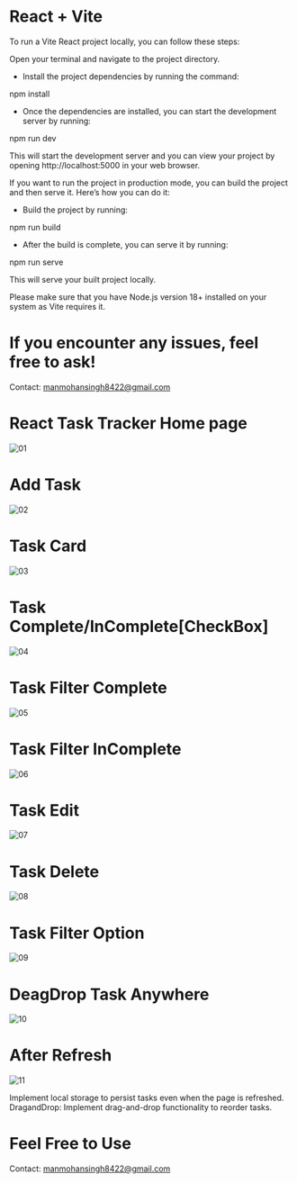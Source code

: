 # React + Vite
To run a Vite React project locally, you can follow these steps:

Open your terminal and navigate to the project directory.

- Install the project dependencies by running the command:

npm install

- Once the dependencies are installed, you can start the development server by running:

npm run dev

This will start the development server and you can view your project by opening http://localhost:5000 in your web browser.

If you want to run the project in production mode, you can build the project and then serve it. Here’s how you can do it:

- Build the project by running:

npm run build

- After the build is complete, you can serve it by running:

npm run serve

This will serve your built project locally.

Please make sure that you have Node.js version 18+ installed on your system as Vite requires it. 

# If you encounter any issues, feel free to ask!

Contact: manmohansingh8422@gmail.com

# React Task Tracker Home page
![01](https://github.com/ManMohanSingh031/Task-Tracker/assets/98742502/5d1272d7-cfe7-45f0-9fb3-fd239fbc76c9)
# Add Task
![02](https://github.com/ManMohanSingh031/Task-Tracker/assets/98742502/68e89934-7c1a-4d80-b3b6-9609ad952c23)
# Task Card
![03](https://github.com/ManMohanSingh031/Task-Tracker/assets/98742502/72643fc0-1b2d-4336-ade9-05ef0536949b)
# Task Complete/InComplete[CheckBox]
![04](https://github.com/ManMohanSingh031/Task-Tracker/assets/98742502/fb8e029b-cb90-4fb6-9f25-2e4d9fa2fd24)
# Task Filter Complete
![05](https://github.com/ManMohanSingh031/Task-Tracker/assets/98742502/705f0534-4ee6-4764-a41f-27b3d559f9d1)
# Task Filter InComplete
![06](https://github.com/ManMohanSingh031/Task-Tracker/assets/98742502/58be42f9-fb3b-4574-9afe-22b82de04649)
# Task Edit
![07](https://github.com/ManMohanSingh031/Task-Tracker/assets/98742502/a0fb7871-a03f-4a23-9d90-9c4d8c382bb4)
# Task Delete
![08](https://github.com/ManMohanSingh031/Task-Tracker/assets/98742502/8a69aac4-7458-470c-b74e-0575f6cc2f05)
# Task Filter Option
![09](https://github.com/ManMohanSingh031/Task-Tracker/assets/98742502/a5fb01c3-0bed-40d3-98cd-8a3fd0367155)
# DeagDrop Task Anywhere
![10](https://github.com/ManMohanSingh031/Task-Tracker/assets/98742502/45df61d1-66d7-4137-b082-8220b84acb5f)
# After Refresh
![11](https://github.com/ManMohanSingh031/Task-Tracker/assets/98742502/af4d2aec-391f-4b09-aa17-3ceed2700490)


Implement local storage to persist tasks even when the page is refreshed.
DragandDrop: Implement drag-and-drop functionality to reorder tasks.

# Feel Free to Use
Contact: manmohansingh8422@gmail.com
